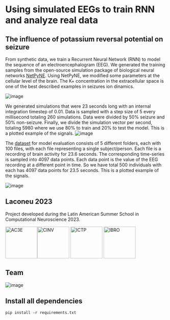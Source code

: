# Using simulated EEGs to train RNN and analyze real data
## The influence of potassium reversal potential on seizure

From synthetic data, we train a Recurrent Neural Network (RNN) to model the sequence of an electroencephalogram (EEG). We generated the training samples from the open-source simulation package of biological neural networks [NetPyNE](http://www.netpyne.org/index.html). Using NetPyNE, we modified some parameters at the cellular level of the brain. The K+ concentration in the extracellular space is one of the best described examples in seizures ion dinamics. 

![image](https://user-images.githubusercontent.com/34287081/213928200-de794f81-f84c-492d-aeb1-9ea206bfd1ed.png)

We generated simulations that were 23 seconds long with an internal integration timestep of 0.01. Data is sampled with a step size of 5 every millisecond totaling 260 simulations. Data were divided by 50% seizure and 50% non-seizure. Finally, we divide the simulation vector per second, totaling 5980 where we use 80% to train and 20% to test the model. This is a plotted example of the signals.
![image](https://user-images.githubusercontent.com/34287081/213928258-57801846-3593-49b3-8958-1954d0a620a4.png)

The [dataset](https://archive.ics.uci.edu/ml/datasets/Epileptic+Seizure+Recognition) for model evaluation consists of 5 different folders, each with 100 files, with each file representing a single subject/person. Each file is a recording of brain activity for 23.6 seconds. The corresponding time-series is sampled into 4097 data points. Each data point is the value of the EEG recording at a different point in time. So we have total 500 individuals with each has 4097 data points for 23.5 seconds. This is a plotted example of the signals.

![image](https://user-images.githubusercontent.com/34287081/213930467-02740cee-107d-40ef-bbcb-0ed6f071ada4.png)

## Laconeu 2023

Project developed during the Latin American Summer School in Computational Neuroscience 2023.

<img src="https://user-images.githubusercontent.com/34287081/213933757-3de46318-cd90-417b-8b10-274b8d78e248.png" width="100" height="100" title="AC3E"><img src="https://user-images.githubusercontent.com/34287081/213934159-1c039b12-be04-491e-9270-f843c7ac6914.png" width="100" height="100" title="CINV">
<img src="https://user-images.githubusercontent.com/34287081/213934068-cb15825f-12dd-47fb-81da-6501a3272857.png" width="100" height="100" title="ICTP">
<img src="https://user-images.githubusercontent.com/34287081/213934198-5327509d-d377-4b4a-9212-8cc2e9537ed9.png" width="100" height="100" title="IBRO">


## Team

![image](https://user-images.githubusercontent.com/34287081/213763502-f9a8a7cb-5872-4047-a898-33cd571932b5.png)





## Install all dependencies
```
pip install -r requirements.txt
```
